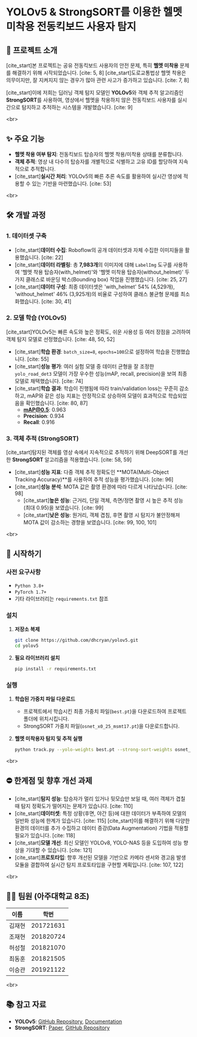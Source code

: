 # YOLOv5 & StrongSORT를 이용한 헬멧 미착용 전동킥보드 사용자 탐지

## 📖 프로젝트 소개

[cite\_start]본 프로젝트는 공유 전동킥보드 사용자의 안전 문제, 특히 **헬멧 미착용** 문제를 해결하기 위해 시작되었습니다. [cite: 5, 8] [cite\_start]도로교통법상 헬멧 착용은 의무이지만, 잘 지켜지지 않는 경우가 많아 관련 사고가 증가하고 있습니다. [cite: 7, 8]

[cite\_start]이에 저희는 딥러닝 객체 탐지 모델인 **YOLOv5**와 객체 추적 알고리즘인 **StrongSORT**를 사용하여, 영상에서 헬멧을 착용하지 않은 전동킥보드 사용자를 실시간으로 탐지하고 추적하는 시스템을 개발했습니다. [cite: 9]

\<br\>

## ✨ 주요 기능

  * **헬멧 착용 여부 탐지**: 전동킥보드 탑승자의 헬멧 착용/미착용 상태를 분류합니다.
  * **객체 추적**: 영상 내 다수의 탑승자를 개별적으로 식별하고 고유 ID를 할당하여 지속적으로 추적합니다.
  * [cite\_start]**실시간 처리**: YOLOv5의 빠른 추론 속도를 활용하여 실시간 영상에 적용할 수 있는 기반을 마련했습니다. [cite: 53]

\<br\>

## 🛠️ 개발 과정

### 1\. 데이터셋 구축

  * [cite\_start]**데이터 수집**: Roboflow의 공개 데이터셋과 자체 수집한 이미지들을 활용했습니다. [cite: 22]
  * [cite\_start]**데이터 라벨링**: 총 **7,983개**의 이미지에 대해 `LabelImg` 도구를 사용하여 '헬멧 착용 탑승자(with\_helmet)'와 '헬멧 미착용 탑승자(without\_helmet)' 두 가지 클래스로 바운딩 박스(Bounding box) 작업을 진행했습니다. [cite: 25, 27]
  * [cite\_start]**데이터 구성**: 최종 데이터셋은 'with\_helmet' 54% (4,529개), 'without\_helmet' 46% (3,925개)의 비율로 구성하여 클래스 불균형 문제를 최소화했습니다. [cite: 30, 41]

### 2\. 모델 학습 (YOLOv5)

[cite\_start]YOLOv5는 빠른 속도와 높은 정확도, 쉬운 사용성 등 여러 장점을 고려하여 객체 탐지 모델로 선정했습니다. [cite: 48, 50, 52]

  * [cite\_start]**학습 환경**: `batch_size=8`, `epochs=100`으로 설정하여 학습을 진행했습니다. [cite: 55]
  * [cite\_start]**성능 평가**: 여러 실험 모델 중 데이터 균형을 잘 조정한 `yolo_road_det3` 모델이 가장 우수한 성능(mAP, recall, precision)을 보여 최종 모델로 채택했습니다. [cite: 74]
  * [cite\_start]**학습 결과**: 학습이 진행됨에 따라 train/validation loss는 꾸준히 감소하고, mAP와 같은 성능 지표는 안정적으로 상승하여 모델이 효과적으로 학습되었음을 확인했습니다. [cite: 80, 87]
      * **mAP@0.5**: 0.963
      * **Precision**: 0.934
      * **Recall**: 0.916

### 3\. 객체 추적 (StrongSORT)

[cite\_start]탐지된 객체를 영상 속에서 지속적으로 추적하기 위해 DeepSORT를 개선한 **StrongSORT** 알고리즘을 적용했습니다. [cite: 58, 59]

  * [cite\_start]**성능 지표**: 다중 객체 추적 정확도인 \*\*MOTA(Multi-Object Tracking Accuracy)\*\*를 사용하여 추적 성능을 평가했습니다. [cite: 96]
  * [cite\_start]**성능 분석**: MOTA 값은 촬영 환경에 따라 다르게 나타났습니다. [cite: 98]
      * [cite\_start]**높은 성능**: 근거리, 단일 객체, 측면/정면 촬영 시 높은 추적 성능 (최대 0.95)을 보였습니다. [cite: 99]
      * [cite\_start]**낮은 성능**: 원거리, 객체 겹침, 후면 촬영 시 탐지가 불안정해져 MOTA 값이 감소하는 경향을 보였습니다. [cite: 99, 100, 101]

\<br\>

## 🚀 시작하기

### 사전 요구사항

  * `Python 3.8+`
  * `PyTorch 1.7+`
  * 기타 라이브러리는 `requirements.txt` 참조

### 설치

1.  **저장소 복제**

    ```bash
    git clone https://github.com/dhcryan/yolov5.git
    cd yolov5
    ```

2.  **필요 라이브러리 설치**

    ```bash
    pip install -r requirements.txt
    ```

### 실행

1.  **학습된 가중치 파일 다운로드**

      * 프로젝트에서 학습시킨 최종 가중치 파일(`best.pt`)을 다운로드하여 프로젝트 폴더에 위치시킵니다.
      * StrongSORT 가중치 파일(`osnet_x0_25_msmt17.pt`)을 다운로드합니다.

2.  **헬멧 미착용자 탐지 및 추적 실행**

    ```bash
    python track.py --yolo-weights best.pt --strong-sort-weights osnet_x0_25_msmt17.pt --source [비디오 파일 경로 또는 '0' for 웹캠]
    ```

\<br\>

## ⛔ 한계점 및 향후 개선 과제

  * [cite\_start]**탐지 성능**: 탑승자가 멀리 있거나 뒷모습만 보일 때, 여러 객체가 겹칠 때 탐지 정확도가 떨어지는 문제가 있습니다. [cite: 110]
  * [cite\_start]**데이터셋**: 특정 상황(후면, 야간 등)에 대한 데이터가 부족하여 모델의 일반화 성능에 한계가 있습니다. [cite: 115] [cite\_start]이를 해결하기 위해 다양한 환경의 데이터를 추가 수집하고 데이터 증강(Data Augmentation) 기법을 적용할 필요가 있습니다. [cite: 118]
  * [cite\_start]**모델 개선**: 최신 모델인 YOLOv8, YOLO-NAS 등을 도입하여 성능 향상을 기대할 수 있습니다. [cite: 121]
  * [cite\_start]**프로토타입**: 향후 개선된 모델을 기반으로 카메라 센서와 경고음 발생 모듈을 결합하여 실시간 탐지 프로토타입을 구현할 계획입니다. [cite: 107, 122]

\<br\>

## 👨‍💻 팀원 (아주대학교 8조)

| 이름   | 학번      |
| ------ | --------- |
| 김재현 | 201721631 |
| 조재현 | 201820724 |
| 허성철 | 201821070 |
| 최동훈 | 201821505 |
| 이승관 | 201921122 |

\<br\>

## 📚 참고 자료

  * **YOLOv5**: [GitHub Repository](https://github.com/ultralytics/yolov5), [Documentation](https://docs.ultralytics.com/yolov5/)
  * **StrongSORT**: [Paper](https://arxiv.org/abs/2202.13514), [GitHub Repository](https://github.com/dyhBUPT/StrongSORT)
